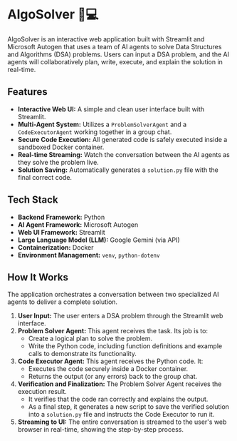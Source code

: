 # AlgoSolver 🤖💻

AlgoSolver is an interactive web application built with Streamlit and Microsoft Autogen that uses a team of AI agents to solve Data Structures and Algorithms (DSA) problems. Users can input a DSA problem, and the AI agents will collaboratively plan, write, execute, and explain the solution in real-time.

## Features

-   **Interactive Web UI:** A simple and clean user interface built with Streamlit.
-   **Multi-Agent System:** Utilizes a `ProblemSolverAgent` and a `CodeExecutorAgent` working together in a group chat.
-   **Secure Code Execution:** All generated code is safely executed inside a sandboxed Docker container.
-   **Real-time Streaming:** Watch the conversation between the AI agents as they solve the problem live.
-   **Solution Saving:** Automatically generates a `solution.py` file with the final correct code.

## Tech Stack

-   **Backend Framework:** Python
-   **AI Agent Framework:** Microsoft Autogen
-   **Web UI Framework:** Streamlit
-   **Large Language Model (LLM):** Google Gemini (via API)
-   **Containerization:** Docker
-   **Environment Management:** `venv`, `python-dotenv`

## How It Works

The application orchestrates a conversation between two specialized AI agents to deliver a complete solution.

1.  **User Input:** The user enters a DSA problem through the Streamlit web interface.
2.  **Problem Solver Agent:** This agent receives the task. Its job is to:
    -   Create a logical plan to solve the problem.
    -   Write the Python code, including function definitions and example calls to demonstrate its functionality.
3.  **Code Executor Agent:** This agent receives the Python code. It:
    -   Executes the code securely inside a Docker container.
    -   Returns the output (or any errors) back to the group chat.
4.  **Verification and Finalization:** The Problem Solver Agent receives the execution result.
    -   It verifies that the code ran correctly and explains the output.
    -   As a final step, it generates a new script to save the verified solution into a `solution.py` file and instructs the Code Executor to run it.
5.  **Streaming to UI:** The entire conversation is streamed to the user's web browser in real-time, showing the step-by-step process.
